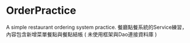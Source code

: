 # OrderPractice
A simple restaurant ordering system practice.
餐廳點餐系統的Service練習，內容包含新增菜單餐點與餐點結帳  ( 未使用框架與Dao連接資料庫 )
